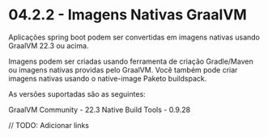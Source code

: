 # 04.2.2 - Imagens Nativas GraalVM

Aplicações spring boot podem ser convertidas em imagens nativas usando GraalVM 22.3 ou acima.

Imagens podem ser criadas usando ferramenta de criação Gradle/Maven ou imagens nativas providas pelo GraalVM. Você também pode criar imagens nativas usando o native-image Paketo buildspack.

As versões suportadas são as seguintes:

GraalVM Community - 22.3
Native Build Tools - 0.9.28

// TODO: Adicionar links